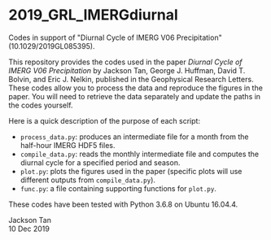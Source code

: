 # 2019_GRL_IMERGdiurnal
Codes in support of "Diurnal Cycle of IMERG V06 Precipitation" (10.1029/2019GL085395).

This repository provides the codes used in the paper *Diurnal Cycle of IMERG V06 Precipitation* by Jackson Tan, George J. Huffman, David T. Bolvin, and Eric J. Nelkin, published in the Geophysical Research Letters. These codes allow you to process the data and reproduce the figures in the paper. You will need to retrieve the data separately and update the paths in the codes yourself.

Here is a quick description of the purpose of each script:
* `process_data.py`: produces an intermediate file for a month from the half-hour IMERG HDF5 files.
* `compile_data.py`: reads the monthly intermediate file and computes the diurnal cycle for a specified period and season.
* `plot.py`: plots the figures used in the paper (specific plots will use different outputs from `compile_data.py`).
* `func.py`: a file containing supporting functions for `plot.py`.

These codes have been tested with Python 3.6.8 on Ubuntu 16.04.4.

Jackson Tan  
10 Dec 2019
